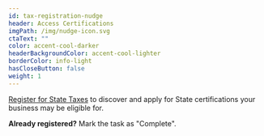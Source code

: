 ```yaml
---
id: tax-registration-nudge
header: Access Certifications
imgPath: /img/nudge-icon.svg
ctaText: ""
color: accent-cool-darker
headerBackgroundColor: accent-cool-lighter
borderColor: info-light
hasCloseButton: false
weight: 1
---
```


[Register for State Taxes](/tasks/register-for-taxes) to discover and apply for State certifications your business may be eligible for.

**Already registered?** Mark the task as "Complete".
